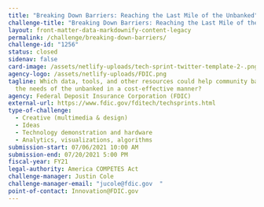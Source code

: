 ```yaml
---
title: "Breaking Down Barriers: Reaching the Last Mile of the Unbanked"
challenge-title: "Breaking Down Barriers: Reaching the Last Mile of the Unbanked"
layout: front-matter-data-markdownify-content-legacy
permalink: /challenge/breaking-down-barriers/
challenge-id: "1256"
status: closed
sidenav: false
card-image: /assets/netlify-uploads/tech-sprint-twitter-template-2-.png
agency-logo: /assets/netlify-uploads/FDIC.png
tagline: Which data, tools, and other resources could help community banks meet
  the needs of the unbanked in a cost-effective manner?
agency: Federal Deposit Insurance Corporation (FDIC)
external-url: https://www.fdic.gov/fditech/techsprints.html
type-of-challenge:
  - Creative (multimedia & design)
  - Ideas
  - Technology demonstration and hardware
  - Analytics, visualizations, algorithms
submission-start: 07/06/2021 10:00 AM
submission-end: 07/20/2021 5:00 PM
fiscal-year: FY21
legal-authority: America COMPETES Act
challenge-manager: Justin Cole
challenge-manager-email: "jucole@fdic.gov  "
point-of-contact: Innovation@FDIC.gov
---
```

